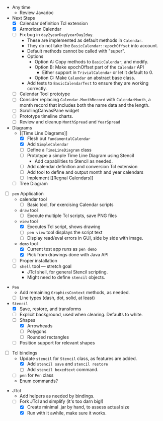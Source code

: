 - Any time
    - Review Javadoc
- Next Steps
    - [x] Calendar definition Tcl extension
    - [x] Armorican Calendar
    - [ ] Fix bug in `day2yearDay`/`yearDay2day`.
        - These are implemented as default methods in `Calendar`.
        - They do not take the `BasicCalendar::epochOffset` into account.
        - Default methods cannot be called with "super".
        - Options
            - Option A: Copy methods to `BasicCalendar`, and modify.
            - Option B: Make epochOffset part of the `Calendar` API
                - Either support in `TrivialCalendar` or let it default to 0.
            - Option C: Make `Calendar` an abstract base class.
        - Add tests to `BasicCalendarTest` to ensure they are working correctly.
    - [ ] Calendar Tool prototype
    - [ ] Consider replacing `Calendar.MonthRecord` with `CalendarMonth`, a month record that includes both the name data and the length.
    - [ ] ScrollingCanvasPane widget
    - [ ] Prototype timeline charts.
    - [ ] Review and cleanup `MonthSpread` and `YearSpread`
- Diagrams
    - [[Time Line Diagrams]]
        - [x] Flesh out `FundamentalCalendar`
        - [x] Add `SimpleCalendar`
        - [ ] Define a `TimeLineDiagram` class
        - [ ] Prototype a simple Time Line Diagram using Stencil
            - Add capabilities to Stencil as needed.
        - [ ] Add calendar definition and conversion Tcl extension
        - [ ] Add tool to define and output month and year calendars
        - [ ] Implement [[Regnal Calendars]]
    - [ ] Tree Diagram
- [ ] `pen` Application
    -   calendar tool
        - [ ] Basic tool, for exercising Calendar scripts
    -  `draw` tool
        - [ ] Execute multiple Tcl scripts, save PNG files
    - `view` tool
        - [x] Executes Tcl script, shows drawing
        - [ ] `pen view` tool displays the script text
        - [ ] Display read/eval errors in GUI, side by side with image.
    - `demo` tool
        - [x] Current test app runs as `pen demo`
        - [x] Pick from drawings done with Java API
    - [ ] Proper installation
    - [ ] `shell` tool — stretch goal
        - JTcl shell, for general Stencil scripting.
        - Might need to define `stencil` objects.
- `Pen` 
    - Add remaining `GraphicsContext` methods, as needed.
    - [ ] Line types (dash, dot, solid, at least)
- `Stencil` 
    - [x] Save, restore, and transforms
    - [ ] Explicit background, used when clearing.  Defaults to white.
    - [ ] Shapes
        - [x] Arrowheads
        - [ ] Polygons
        - [ ] Rounded rectangles
    - [ ] Position support for relevant shapes
- [ ] Tcl bindings
    - Update `stencil` for `Stencil` class, as features are added.
        - [x] Add `stencil save` and `stencil restore`
        - [ ] Add `stencil boxedtext` command.
    - [ ] `pen` for `Pen` class 
    - Enum commands?
- JTcl
    - Add helpers as needed by bindings.
    - [ ] Fork JTcl and simplify (it's too darn big!)
        - [x] Create minimal .jar by hand, to assess actual size
        - [x] Run with it awhile, make sure it works.
